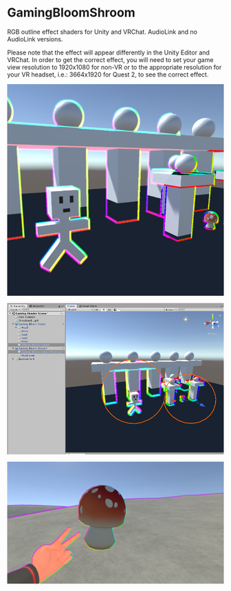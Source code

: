 # GamingBloomShroom
RGB outline effect shaders for Unity and VRChat. AudioLink and no AudioLink versions.

Please note that the effect will appear differently in the Unity Editor and VRChat. In order to get the correct effect, you will need to set your game view resolution to 1920x1080 for non-VR or to the appropriate resolution for your VR headset, i.e.: 3664x1920 for Quest 2, to see the correct effect.

![img](./Images/1.png)

![img](./Images/2.png)

![img](./Images/3.png)
